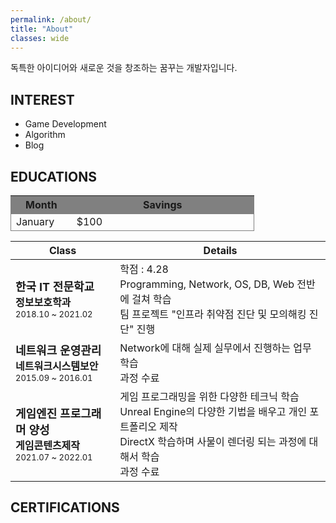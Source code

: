 ```yaml
---
permalink: /about/
title: "About"
classes: wide
---
```


독특한 아이디어와 새로운 것을 창조하는 꿈꾸는 개발자입니다.

## INTEREST

* Game Development
* Algorithm 
* Blog

## EDUCATIONS

<table style="width:80%;">
  <tr style="border:1px solid grey;background-color:grey;">
    <th style="width:20%">Month</th>
    <th style="width:60%;">Savings</th>
  </tr>
  <tr style="border:1px solid gray;">
    <td>January</td>
    <td>$100</td>
  </tr>
</table>

| Class | Details |
| -------------------------------- | -----------------------------------------------------------|
| <font size="4"><b>한국 IT 전문학교</b></font><br/> <font size="3"><b>정보보호학과</b></font><br/> <font size="2">2018.10 ~ 2021.02</font>   | 학점 : 4.28 <br/> Programming, Network, OS, DB, Web 전반에 걸쳐 학습 <br/> 팀 프로젝트 "인프라 취약점 진단 및 모의해킹 진단" 진행 |
| <font size="4"><b>네트워크 운영관리</b></font><br/> <font size="3"><b>네트워크시스템보안</b></font><br/> <font size="2">2015.09 ~ 2016.01</font> | Network에 대해 실제 실무에서 진행하는 업무 학습<br/>과정 수료  |
| <font size="4"><b>게임엔진 프로그래머 양성</b></font><br/> <font size="3"><b>게임콘텐츠제작</b></font><br/> <font size="2">2021.07 ~ 2022.01</font> | 게임 프로그래밍을 위한 다양한 테크닉 학습<br/>Unreal Engine의 다양한 기법을 배우고 개인 포트폴리오 제작<br/> DirectX 학습하며 사물이 렌더링 되는 과정에 대해서 학습<br/>과정 수료|


## CERTIFICATIONS
